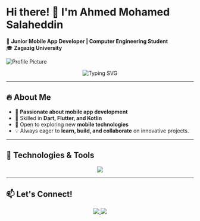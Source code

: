 # Hi there! 👋 I'm Ahmed Mohamed Salaheddin  

🚀 **Junior Mobile App Developer | Computer Engineering Student**  
🎓 **Zagazig University**  

![Profile Picture]([https://your-image-url.com](https://res.cloudinary.com/dzg2700cz/image/upload/v1732410673/1732410581801_vcwedy.png))  

<p align="center">
  <img src="https://readme-typing-svg.herokuapp.com?font=Fira+Code&size=22&pause=1000&color=F78C6C&center=true&vCenter=true&width=600&lines=Passionate+Mobile+App+Developer;Skilled+in+Dart%2C+Flutter%2C+and+Kotlin;Exploring+New+Technologies+Everyday!+🚀" alt="Typing SVG" />
</p>

---

## 🔥 About Me  
- 🔹 **Passionate about mobile app development**  
- 🔹 Skilled in **Dart, Flutter, and Kotlin**  
- 🔹 Open to exploring new **mobile technologies**  
- 💡 Always eager to **learn, build, and collaborate** on innovative projects.  

---

## 🚀 Technologies & Tools  
<p align="center">
  <img src="https://skillicons.dev/icons?i=dart,flutter,kotlin,androidstudio,git,github,vscode,figma" />
</p>

---

## 📫 Let's Connect!  
<p align="center">
  <a href="https://github.com/yourusername">
    <img src="https://img.shields.io/badge/GitHub-Profile-informational?style=flat&logo=github&color=181717" />
  </a>
  <a href="https://www.linkedin.com/in/ahmed-salah-519170220/">
    <img src="https://img.shields.io/badge/LinkedIn-Profile-blue?style=flat&logo=linkedin" />
  </a>
</p>
